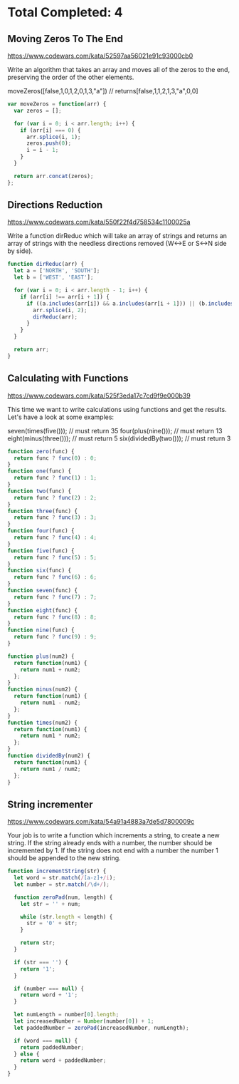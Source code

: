 # Total Completed: 4

## Moving Zeros To The End

https://www.codewars.com/kata/52597aa56021e91c93000cb0

Write an algorithm that takes an array and moves all of the zeros to the end, preserving the order of the other elements.

moveZeros([false,1,0,1,2,0,1,3,"a"]) // returns[false,1,1,2,1,3,"a",0,0]

```javascript
var moveZeros = function(arr) {
  var zeros = [];

  for (var i = 0; i < arr.length; i++) {
    if (arr[i] === 0) {
      arr.splice(i, 1);
      zeros.push(0);
      i = i - 1;
    }
  }

  return arr.concat(zeros);
};
```

## Directions Reduction

https://www.codewars.com/kata/550f22f4d758534c1100025a

Write a function dirReduc which will take an array of strings and returns an array of strings with the needless directions removed (W<->E or S<->N side by side).

```javascript
function dirReduc(arr) {
  let a = ['NORTH', 'SOUTH'];
  let b = ['WEST', 'EAST'];

  for (var i = 0; i < arr.length - 1; i++) {
    if (arr[i] !== arr[i + 1]) {
      if ((a.includes(arr[i]) && a.includes(arr[i + 1])) || (b.includes(arr[i]) && b.includes(arr[i + 1]))) {
        arr.splice(i, 2);
        dirReduc(arr);
      }
    }
  }

  return arr;
}
```

## Calculating with Functions

https://www.codewars.com/kata/525f3eda17c7cd9f9e000b39

This time we want to write calculations using functions and get the results. Let's have a look at some examples:

seven(times(five())); // must return 35
four(plus(nine())); // must return 13
eight(minus(three())); // must return 5
six(dividedBy(two())); // must return 3

```javascript
function zero(func) {
  return func ? func(0) : 0;
}
function one(func) {
  return func ? func(1) : 1;
}
function two(func) {
  return func ? func(2) : 2;
}
function three(func) {
  return func ? func(3) : 3;
}
function four(func) {
  return func ? func(4) : 4;
}
function five(func) {
  return func ? func(5) : 5;
}
function six(func) {
  return func ? func(6) : 6;
}
function seven(func) {
  return func ? func(7) : 7;
}
function eight(func) {
  return func ? func(8) : 8;
}
function nine(func) {
  return func ? func(9) : 9;
}

function plus(num2) {
  return function(num1) {
    return num1 + num2;
  };
}
function minus(num2) {
  return function(num1) {
    return num1 - num2;
  };
}
function times(num2) {
  return function(num1) {
    return num1 * num2;
  };
}
function dividedBy(num2) {
  return function(num1) {
    return num1 / num2;
  };
}
```

## String incrementer

https://www.codewars.com/kata/54a91a4883a7de5d7800009c

Your job is to write a function which increments a string, to create a new string. If the string already ends with a number, the number should be incremented by 1. If the string does not end with a number the number 1 should be appended to the new string.

```javascript
function incrementString(str) {
  let word = str.match(/[a-z]+/i);
  let number = str.match(/\d+/);

  function zeroPad(num, length) {
    let str = '' + num;

    while (str.length < length) {
      str = '0' + str;
    }

    return str;
  }

  if (str === '') {
    return '1';
  }

  if (number === null) {
    return word + '1';
  }

  let numLength = number[0].length;
  let increasedNumber = Number(number[0]) + 1;
  let paddedNumber = zeroPad(increasedNumber, numLength);

  if (word === null) {
    return paddedNumber;
  } else {
    return word + paddedNumber;
  }
}
```
